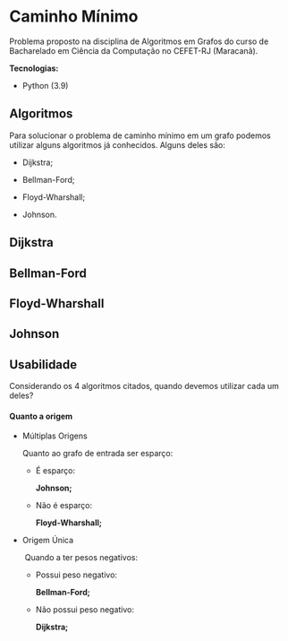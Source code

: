 # Caminho Mínimo

Problema proposto na disciplina de Algoritmos em Grafos do curso de Bacharelado em Ciência da Computação no CEFET-RJ (Maracanã).



**Tecnologias:**

- Python (3.9)



## Algoritmos

Para solucionar o problema de caminho mínimo em um grafo podemos utilizar alguns algoritmos já conhecidos. Alguns deles são:

- Dijkstra;

- Bellman-Ford;

- Floyd-Wharshall;

- Johnson.




## Dijkstra





## Bellman-Ford





## Floyd-Wharshall





## Johnson





## Usabilidade

Considerando os 4 algoritmos citados, quando devemos utilizar cada um deles?

#### Quanto a origem 

- Múltiplas Origens

  Quanto ao grafo de entrada ser esparço:

  - É esparço:

    **Johnson;**

  - Não é esparço:

    **Floyd-Wharshall;**

- Origem Única

  ​	Quando a ter pesos negativos:

  - Possui peso negativo:

	  **Bellman-Ford;**

  - Não possui peso negativo:
  
    **Dijkstra;**